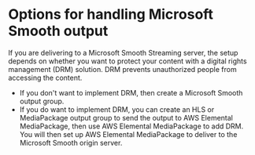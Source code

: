 # Options for handling Microsoft Smooth output<a name="downstream-system-for-mss"></a>

If you are delivering to a Microsoft Smooth Streaming server, the setup depends on whether you want to protect your content with a digital rights management \(DRM\) solution\. DRM prevents unauthorized people from accessing the content\. 
+ If you don't want to implement DRM, then create a Microsoft Smooth output group\. 
+ If you do want to implement DRM, you can create an HLS or MediaPackage output group to send the output to AWS Elemental MediaPackage, then use AWS Elemental MediaPackage to add DRM\. You will then set up AWS Elemental MediaPackage to deliver to the Microsoft Smooth origin server\.